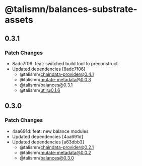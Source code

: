 # @talismn/balances-substrate-assets

## 0.3.1

### Patch Changes

- 8adc7f06: feat: switched build tool to preconstruct
- Updated dependencies [8adc7f06]
  - @talismn/chaindata-provider@0.4.1
  - @talismn/mutate-metadata@0.0.3
  - @talismn/balances@0.3.1
  - @talismn/util@0.1.6

## 0.3.0

### Patch Changes

- 4aa691d: feat: new balance modules
- Updated dependencies [4aa691d]
- Updated dependencies [a63dbb3]
  - @talismn/chaindata-provider@0.2.1
  - @talismn/mutate-metadata@0.0.2
  - @talismn/balances@0.3.0
